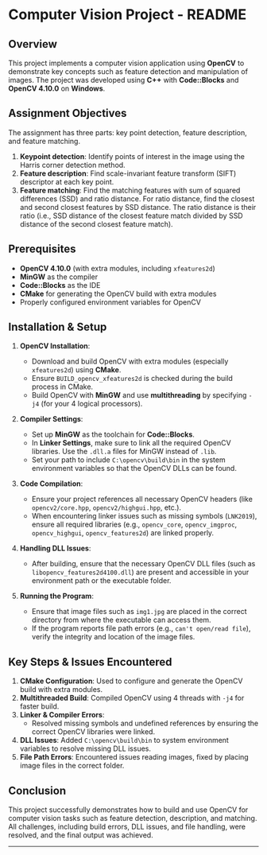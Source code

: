 # Computer Vision Project - README
 
## Overview
This project implements a computer vision application using **OpenCV** to demonstrate key concepts such as feature detection and manipulation of images. The project was developed using **C++** with **Code::Blocks** and **OpenCV 4.10.0** on **Windows**.

## Assignment Objectives
The assignment has three parts: key point detection, feature description, and feature matching.

1. **Keypoint detection**: Identify points of interest in the image using the Harris corner detection method. 
2. **Feature description**: Find scale-invariant feature transform (SIFT) descriptor at each key point. 
3. **Feature matching**: Find the matching features with sum of squared differences (SSD) and ratio distance. For ratio distance, find the closest and second closest features by SSD distance. The ratio distance is their ratio (i.e., SSD distance of the closest feature match divided by SSD distance of the second closest feature match).

## Prerequisites
- **OpenCV 4.10.0** (with extra modules, including `xfeatures2d`)
- **MinGW** as the compiler
- **Code::Blocks** as the IDE
- **CMake** for generating the OpenCV build with extra modules
- Properly configured environment variables for OpenCV

## Installation & Setup

1. **OpenCV Installation**:
   - Download and build OpenCV with extra modules (especially `xfeatures2d`) using **CMake**.
   - Ensure `BUILD_opencv_xfeatures2d` is checked during the build process in CMake.
   - Build OpenCV with **MinGW** and use **multithreading** by specifying `-j4` (for your 4 logical processors).

2. **Compiler Settings**:
   - Set up **MinGW** as the toolchain for **Code::Blocks**.
   - In **Linker Settings**, make sure to link all the required OpenCV libraries. Use the `.dll.a` files for MinGW instead of `.lib`.
   - Set your path to include `C:\opencv\build\bin` in the system environment variables so that the OpenCV DLLs can be found.

3. **Code Compilation**:
   - Ensure your project references all necessary OpenCV headers (like `opencv2/core.hpp`, `opencv2/highgui.hpp`, etc.).
   - When encountering linker issues such as missing symbols (`LNK2019`), ensure all required libraries (e.g., `opencv_core`, `opencv_imgproc`, `opencv_highgui`, `opencv_features2d`) are linked properly.

4. **Handling DLL Issues**:
   - After building, ensure that the necessary OpenCV DLL files (such as `libopencv_features2d4100.dll`) are present and accessible in your environment path or the executable folder.

5. **Running the Program**:
   - Ensure that image files such as `img1.jpg` are placed in the correct directory from where the executable can access them.
   - If the program reports file path errors (e.g., `can't open/read file`), verify the integrity and location of the image files.

## Key Steps & Issues Encountered
1. **CMake Configuration**: Used to configure and generate the OpenCV build with extra modules.
2. **Multithreaded Build**: Compiled OpenCV using 4 threads with `-j4` for faster build.
3. **Linker & Compiler Errors**:
   - Resolved missing symbols and undefined references by ensuring the correct OpenCV libraries were linked.
4. **DLL Issues**: Added `C:\opencv\build\bin` to system environment variables to resolve missing DLL issues.
5. **File Path Errors**: Encountered issues reading images, fixed by placing image files in the correct folder.

## Conclusion
This project successfully demonstrates how to build and use OpenCV for computer vision tasks such as feature detection, description, and matching. All challenges, including build errors, DLL issues, and file handling, were resolved, and the final output was achieved.

---

